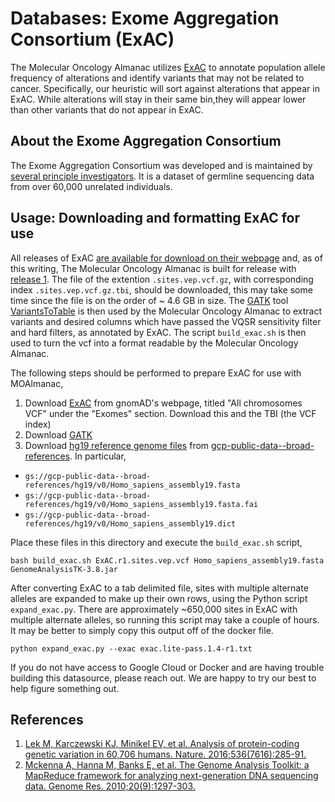 # Databases: Exome Aggregation Consortium (ExAC)
The Molecular Oncology Almanac utilizes [ExAC](http://exac.broadinstitute.org/) to annotate population allele frequency of alterations and identify variants that may not be related to cancer. Specifically, our heuristic will sort against alterations that appear in ExAC. While alterations will stay in their same bin,they will appear lower than other variants that do not appear in ExAC.

## About the Exome Aggregation Consortium
The Exome Aggregation Consortium was developed and is maintained by [several principle investigators](http://exac.broadinstitute.org/about). It is a dataset of germline sequencing data from over 60,000 unrelated individuals. 

## Usage: Downloading and formatting ExAC for use
All releases of ExAC [are available for download on their webpage](ftp://ftp.broadinstitute.org/pub/ExAC_release/) and, as of this writing, The Molecular Oncology Almanac is built for release with [release 1](ftp://ftp.broadinstitute.org/pub/ExAC_release/release1/). The file of the extention `.sites.vep.vcf.gz`, with corresponding index `.sites.vep.vcf.gz.tbi`, should be downloaded, this may take some time since the file is on the order of ~ 4.6 GB in size. The [GATK](https://gatk.broadinstitute.org/hc/en-us) tool [VariantsToTable](https://gatk.broadinstitute.org/hc/en-us/articles/360036711531-VariantsToTable) is then used by the Molecular Oncology Almanac to extract variants and desired columns which have passed the VQSR sensitivity filter and hard filters, as annotated by ExAC. The script `build_exac.sh` is then used to turn the vcf into a format readable by the Molecular Oncology Almanac.

The following steps should be performed to prepare ExAC for use with MOAlmanac,
1. Download [ExAC](https://gnomad.broadinstitute.org/downloads#exac-variants) from gnomAD's webpage, titled "All chromosomes VCF" under the "Exomes" section. Download this and the TBI (the VCF index)
2. Download [GATK](https://gatk.broadinstitute.org/hc/en-us)
3. Download [hg19 reference genome files](https://console.cloud.google.com/storage/browser/gcp-public-data--broad-references/hg19/v0;tab=objects?prefix=&forceOnObjectsSortingFiltering=false) from [gcp-public-data--broad-references](https://gatk.broadinstitute.org/hc/en-us/articles/360035890811). In particular, 
  - `gs://gcp-public-data--broad-references/hg19/v0/Homo_sapiens_assembly19.fasta`
  - `gs://gcp-public-data--broad-references/hg19/v0/Homo_sapiens_assembly19.fasta.fai`
  - `gs://gcp-public-data--broad-references/hg19/v0/Homo_sapiens_assembly19.dict`

Place these files in this directory and execute the `build_exac.sh` script, 

```
bash build_exac.sh ExAC.r1.sites.vep.vcf Homo_sapiens_assembly19.fasta GenomeAnalysisTK-3.8.jar
```

After converting ExAC to a tab delimited file, sites with multiple alternate alleles are expanded to make up their own rows, using the Python script `expand_exac.py`. There are approximately ~650,000 sites in ExAC with multiple alternate alleles, so running this script may take a couple of hours. It may be better to simply copy this output off of the docker file. 
```
python expand_exac.py --exac exac.lite-pass.1.4-r1.txt
```

If you do not have access to Google Cloud or Docker and are having trouble building this datasource, please reach out. We are happy to try our best to help figure something out.

## References
1. [Lek M, Karczewski KJ, Minikel EV, et al. Analysis of protein-coding genetic variation in 60,706 humans. Nature. 2016;536(7616):285-91.](https://www.nature.com/articles/nature19057)
2. [Mckenna A, Hanna M, Banks E, et al. The Genome Analysis Toolkit: a MapReduce framework for analyzing next-generation DNA sequencing data. Genome Res. 2010;20(9):1297-303.](http://genome.cshlp.org/content/20/9/1297)
